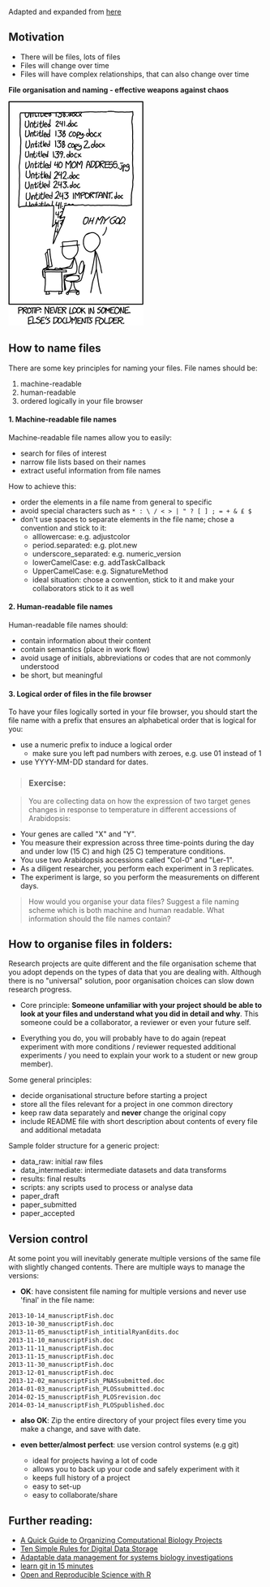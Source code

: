 Adapted and expanded from [here](http://rpubs.com/minebocek/user2017-ors)

## Motivation

- There will be files, lots of files
- Files will change over time
- Files will have complex relationships, that can also change over time

**File organisation and naming - effective weapons against chaos**

![motivation](xkcd_documents.png)

## How to name files

There are some key principles for naming your files. File names should be:

1. machine-readable
2. human-readable
3. ordered logically in your file browser


#### 1. Machine-readable file names

Machine-readable file names allow you to easily:

- search for files of interest
- narrow file lists based on their names
- extract useful information from file names

How to achieve this:

- order the elements in a file name from general to specific
- avoid special characters such as `* : \ / < > | " ? [ ] ; = + & £ $`
- don't use spaces to separate elements in the file name; chose a convention and 
stick to it:
  - alllowercase: e.g. adjustcolor
  - period.separated: e.g. plot.new
  - underscore_separated: e.g. numeric_version
  - lowerCamelCase: e.g. addTaskCallback
  - UpperCamelCase: e.g. SignatureMethod
  - ideal situation: chose a convention, stick to it and make your collaborators 
  stick to it as well


#### 2. Human-readable file names

Human-readable file names should:

- contain information about their content
- contain semantics (place in work flow)
- avoid usage of initials, abbreviations or codes that are not commonly understood
- be short, but meaningful


#### 3. Logical order of files in the file browser

To have your files logically sorted in your file browser, you should start the 
file name with a prefix that ensures an alphabetical order that is logical for 
you:

- use a numeric prefix to induce a logical order
    - make sure you left pad numbers with zeroes, e.g. use 01 instead of 1
- use YYYY-MM-DD standard for dates.


>### Exercise:

>You are collecting data on how the expression of two target genes 
changes in response to temperature in different accessions of Arabidopsis:
>
- Your genes are called "X" and "Y". 
- You measure their expression across three time-points during the day and under 
low (15 C) and high (25 C) temperature conditions. 
- You use two Arabidopsis accessions called "Col-0" and "Ler-1".
- As a diligent researcher, you perform each experiment in 3 replicates.
- The experiment is large, so you perform the measurements on different days. 
> 
>How would you organise your data files? Suggest a file naming scheme which is both 
machine and human readable. What information should the file names contain?


## How to organise files in folders:

Research projects are quite different and the file organisation scheme that you
adopt depends on the types of data that you are dealing with. 
Although there is no "universal" solution, poor organisation choices can slow down
research progress.

- Core principle: **Someone unfamiliar with your project should be able to look at 
your files and understand what you did in detail and why**. 
This someone could be a collaborator, a reviewer or even your future self.

- Everything you do, you will probably have to do again (repeat experiment with 
  more conditions / reviewer requested additional experiments / you need to explain 
  your work to a student or new group member).

Some general principles:

- decide organisational structure before starting a project
- store all the files relevant for a project in one common directory
- keep raw data separately and **never** change the original copy
- include README file with short description about contents of every file and
 additional metadata

Sample folder structure for a generic project:

- data_raw: initial raw files
- data_intermediate: intermediate datasets and data transforms
- results: final results
- scripts: any scripts used to process or analyse data
- paper_draft
- paper_submitted
- paper_accepted


## Version control

At some point you will inevitably generate multiple versions of the same file with
slightly changed contents. There are multiple ways to manage the versions:

- **OK**: have consistent file naming for multiple versions and never use 'final' 
in the file name:

```
2013-10-14_manuscriptFish.doc
2013-10-30_manuscriptFish.doc
2013-11-05_manusctiptFish_intitialRyanEdits.doc
2013-11-10_manuscriptFish.doc
2013-11-11_manuscriptFish.doc
2013-11-15_manuscriptFish.doc
2013-11-30_manuscriptFish.doc
2013-12-01_manuscriptFish.doc
2013-12-02_manuscriptFish_PNASsubmitted.doc
2014-01-03_manuscriptFish_PLOSsubmitted.doc
2014-02-15_manuscriptFish_PLOSrevision.doc
2014-03-14_manuscriptFish_PLOSpublished.doc
```

- **also OK**: Zip the entire directory of your project files every time you make
 a change, and save with date.
 
- **even better/almost perfect**: use version control systems (e.g git)
    - ideal for projects having a lot of code
    - allows you to back up your code and safely experiment with it
    - keeps full history of a project
    - easy to set-up
    - easy to collaborate/share   

## Further reading:

- [A Quick Guide to Organizing Computational Biology Projects](http://journals.plos.org/ploscompbiol/article?id=10.1371/journal.pcbi.1000424)
- [Ten Simple Rules for Digital Data Storage](http://journals.plos.org/ploscompbiol/article?id=10.1371/journal.pcbi.1005097)
- [Adaptable data management for systems biology investigations](https://bmcbioinformatics.biomedcentral.com/track/pdf/10.1186/1471-2105-10-79?site=bmcbioinformatics.biomedcentral.com)
- [learn git in 15 minutes](https://try.github.io/levels/1/challenges/1)
- [Open and Reproducible Science with R](https://try.github.io/levels/1/challenges/1)
